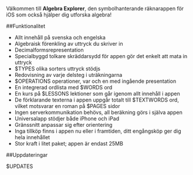 Välkommen till **Algebra Explorer**, den symbolhanterande räknarappen för iOS som också hjälper dig utforska algebra!

##Funktionalitet

*    Allt innehåll på svenska och engelska
*    Algebraisk förenkling av uttryck du skriver in
*    Decimalformsrepresentation
*    Specialbyggd tolkare skräddarsydd för appen gör det enkelt att mata in uttryck
*    $TYPES olika sorters uttryck stödjs
*    Redovisning av varje delsteg i uträkningarna
*    $OPERATIONS operationer, var och en med ingående presentation
*    En integrerad ordlista med $WORDS ord
*    En kurs på $LESSONS lektioner som går igenom allt innehåll i appen
*    De förklarande texterna i appen uppgår totalt till $TEXTWORDS ord, vilket motsvarar en roman på $PAGES sidor
*    Ingen serverkommunikation behövs, all beräkning görs i själva appen
*    Universalapp stödjer både iPhone och iPad
*    Gränssnitt anpassar sig efter orientering
*    Inga tillköp finns i appen nu eller i framtiden, ditt engångsköp ger dig hela innehållet
*    Stor kraft i litet paket; appen är endast 25MB

##Uppdateringar

$UPDATES
